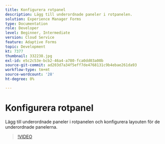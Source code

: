 ```yaml
---
title: Konfigurera rotpanel
description: Lägg till underordnade paneler i rotpanelen.
solution: Experience Manager Forms
type: Documentation
role: Developer
level: Beginner, Intermediate
version: Cloud Service
feature: Adaptive Forms
topic: Development
kt: 7377
thumbnail: 332238.jpg
exl-id: e5c2c53e-bcb2-46a4-a780-fca0dd03a00b
source-git-commit: ad203d7a34f5eff7de4768131c9b4ebae261da93
workflow-type: tm+mt
source-wordcount: '28'
ht-degree: 0%

---
```


# Konfigurera rotpanel

Lägg till underordnade paneler i rotpanelen och konfigurera layouten för de underordnade panelerna.

>[!VIDEO](https://video.tv.adobe.com/v/332238?quality=12&learn=on)
